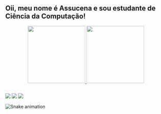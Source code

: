## Oii, meu nome é Assucena e sou estudante de Ciência da Computação!

<div align="center">
  <a href="https://github.com/assucena-lopes">
  <img height="180em" src="https://github-readme-stats.vercel.app/api?username=assucena-lopes&show_icons=true&theme=tokyonight&include_all_commits=true&count_private=true"/>
  <img height="180em" src="https://github-readme-stats.vercel.app/api/top-langs/?username=assucena-lopes&layout=compact&langs_count=7&theme=tokyonight"/>
</div>
  
  ##
 
<div> 
  <a href="https://instagram.com/assucena_lopes" target="_blank"><img src="https://img.shields.io/badge/-Instagram-%23E4405F?style=for-the-badge&logo=instagram&logoColor=white" target="_blank"></a>
 <a href="https://discord.gg/Sussu#5952" target="_blank"><img src="https://img.shields.io/badge/Discord-7289DA?style=for-the-badge&logo=discord&logoColor=white" target="_blank"></a> 
  <a href = "mailto:contatoassucena.lopes@sou.unifal-mg.edu.br"><img src="https://img.shields.io/badge/-Gmail-%23333?style=for-the-badge&logo=gmail&logoColor=white" target="_blank"></a>
  
  ![Snake animation](https://github.com/assucena-lopes/assucena-lopes/blob/output/github-contribution-grid-snake.svg)
 
</div>
